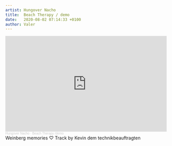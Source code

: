 ```yaml
---
artist: Hungover Nacho
title:  Beach Therapy / demo
date:   2020-08-02 07:14:33 +0100
author: Valer
---
```

<div class="soundcloud-container ">

<iframe width="100%" height="300" scrolling="no" frameborder="no" allow="autoplay" src="https://w.soundcloud.com/player/?url=https%3A//api.soundcloud.com/tracks/833516710&color=%23ff5500&auto_play=false&hide_related=false&show_comments=true&show_user=true&show_reposts=false&show_teaser=true&visual=true"></iframe><div style="font-size: 10px; color: #cccccc;line-break: anywhere;word-break: normal;overflow: hidden;white-space: nowrap;text-overflow: ellipsis; font-family: Interstate,Lucida Grande,Lucida Sans Unicode,Lucida Sans,Garuda,Verdana,Tahoma,sans-serif;font-weight: 100;"><a href="https://soundcloud.com/user-877362804" title="Hungover Nacho" target="_blank" style="color: #cccccc; text-decoration: none;">Hungover Nacho</a> · <a href="https://soundcloud.com/user-877362804/beach-therapy" title="Beach Therapy /demo" target="_blank" style="color: #cccccc; text-decoration: none;">Beach Therapy /demo</a></div>
</div>

<div class="post-content-message">
Weinberg memories ♡
Track by Kevin dem technikbeauftragten
</div>
